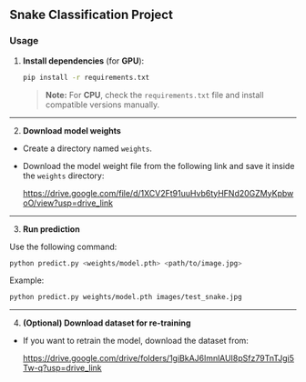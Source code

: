 ## Snake Classification Project

### Usage

1. **Install dependencies** (for **GPU**):

    ```bash
    pip install -r requirements.txt
    ```

    > **Note:** For **CPU**, check the `requirements.txt` file and install compatible versions manually.

---

2. **Download model weights**

- Create a directory named `weights`.
- Download the model weight file from the following link and save it inside the `weights` directory:

    https://drive.google.com/file/d/1XCV2Ft91uuHvb6tyHFNd20GZMyKpbwoO/view?usp=drive_link

---

3. **Run prediction**

Use the following command:

```bash
python predict.py <weights/model.pth> <path/to/image.jpg>
```

Example:

```bash
python predict.py weights/model.pth images/test_snake.jpg
```

---

4. **(Optional) Download dataset for re-training**

- If you want to retrain the model, download the dataset from:

    https://drive.google.com/drive/folders/1giBkAJ6lmnlAUI8pSfz79TnTJgi5Tw-q?usp=drive_link
